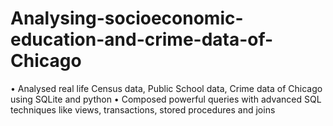 # Analysing-socioeconomic-education-and-crime-data-of-Chicago

• Analysed real life Census data, Public School data, Crime data of Chicago using SQLite and python
• Composed powerful queries with advanced SQL techniques like views, transactions, stored procedures and joins
